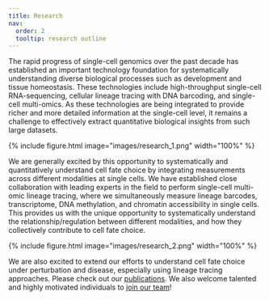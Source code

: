 ```yaml
---
title: Research
nav:
  order: 2
  tooltip: research outline
---
```


 The rapid progress of single-cell genomics over the past decade has established an important technology foundation for systematically understanding diverse biological processes such as development and tissue homeostasis. These technologies include high-throughput single-cell RNA-sequencing, cellular lineage tracing with DNA barcoding, and single-cell multi-omics. As these technologies are being integrated to provide richer and more detailed information at the single-cell level, it remains a challenge to effectively extract quantitative biological insights from such large datasets.

 {%
  include figure.html
  image="images/research_1.png"
  width="100%"
%}

We are generally excited by this opportunity to systematically and quantitatively understand cell fate choice by integrating measurements across different modalities at single cells. We have established close collaboration with leading experts in the field to perform single-cell multi-omic lineage tracing, where we simultaneously measure lineage barcodes, transcriptome, DNA methylation, and chromatin accessibility in single cells. This provides us with the unique opportunity to systematically understand the relationship/regulation between different modalities, and how they collectively contribute to cell fate choice. 

 {%
  include figure.html
  image="images/research_2.png"
  width="100%"
%}


We are also excited to extend our efforts to understand cell fate choice under perturbation and disease, especially using lineage tracing approaches. Please check out our [publications](/publications/index.md). We also welcome talented and highly motivated individuals to [join our team](/opening/index.md)!

